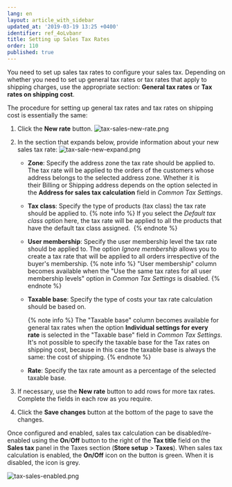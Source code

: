 ```yaml
---
lang: en
layout: article_with_sidebar
updated_at: '2019-03-19 13:25 +0400'
identifier: ref_4oLvbanr
title: Setting up Sales Tax Rates
order: 110
published: true
---
```

You need to set up sales tax rates to configure your sales tax. Depending on whether you need to set up general tax rates or tax rates that apply to shipping charges, use the appropriate section: **General tax rates** or **Tax rates on shipping cost**. 

The procedure for setting up general tax rates and tax rates on shipping cost is essentially the same:

1.  Click the **New rate** button.
    ![tax-sales-new-rate.png]({{site.baseurl}}/attachments/ref_aJPK4DHN/tax-sales-new-rate.png)

2.  In the section that expands below, provide information about your new sales tax rate:
    ![tax-sale-new-expand.png]({{site.baseurl}}/attachments/ref_aJPK4DHN/tax-sale-new-expand.png)

    *   **Zone**: Specify the address zone the tax rate should be applied to. The tax rate will be applied to the orders of the customers whose address belongs to the selected address zone. Whether it is their Billing or Shipping address depends on the option selected in the **Address for sales tax calculation** field in _Common Tax Settings_.
    *   **Tax class**: Specify the type of products (tax class) the tax rate should be applied to.
        {% note info %}
        If you select the _Default tax class_ option here, the tax rate will be applied to all the products that have the default tax class assigned. 
        {% endnote %}
    *   **User membership**: Specify the user membership level the tax rate should be applied to. The option _Ignore membership_ allows you to create a tax rate that will be applied to all orders irrespective of the buyer's membership.
        {% note info %}
        "User membership" column becomes available when the "Use the same tax rates for all user membership levels" option in _Common Tax Settings_ is disabled.
        {% endnote %}
    *   **Taxable base**: Specify the type of costs your tax rate calculation should be based on. 
    
        {% note info %}
        The "Taxable base" column becomes available for general tax rates when the option **Individual settings for every rate** is selected in the "Taxable base" field in _Common Tax Settings_. It's not possible to specify the taxable base for the Tax rates on shipping cost, because in this case the taxable base is always the same: the cost of shipping.
        {% endnote %}
        
    *   **Rate**: Specify the tax rate amount as a percentage of the selected taxable base.
    
3.  If necessary, use the **New rate** button to add rows for more tax rates. Complete the fields in each row as you require.
4.  Click the **Save changes** button at the bottom of the page to save the changes.

Once configured and enabled, sales tax calculation can be disabled/re-enabled using the **On**/**Off** button to the right of the **Tax title** field on the **Sales tax** panel in the Taxes section (**Store setup** > **Taxes**). When sales tax calculation is enabled, the **On/Off** icon on the button is green. When it is disabled, the icon is grey.

![tax-sales-enabled.png]({{site.baseurl}}/attachments/ref_aJPK4DHN/tax-sales-enabled.png)
